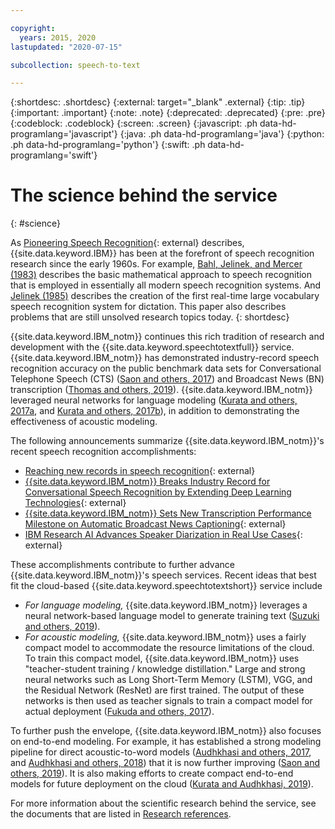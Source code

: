 ```yaml
---

copyright:
  years: 2015, 2020
lastupdated: "2020-07-15"

subcollection: speech-to-text

---
```


{:shortdesc: .shortdesc}
{:external: target="_blank" .external}
{:tip: .tip}
{:important: .important}
{:note: .note}
{:deprecated: .deprecated}
{:pre: .pre}
{:codeblock: .codeblock}
{:screen: .screen}
{:javascript: .ph data-hd-programlang='javascript'}
{:java: .ph data-hd-programlang='java'}
{:python: .ph data-hd-programlang='python'}
{:swift: .ph data-hd-programlang='swift'}

# The science behind the service
{: #science}

As [Pioneering Speech Recognition](https://www.ibm.com/ibm/history/ibm100/us/en/icons/speechreco/){: external} describes, {{site.data.keyword.IBM}} has been at the forefront of speech recognition research since the early 1960s. For example, [Bahl, Jelinek, and Mercer (1983)](/docs/speech-to-text?topic=speech-to-text-references#bahl1983) describes the basic mathematical approach to speech recognition that is employed in essentially all modern speech recognition systems. And [Jelinek (1985)](/docs/speech-to-text?topic=speech-to-text-references#jelinek1985) describes the creation of the first real-time large vocabulary speech recognition system for dictation. This paper also describes problems that are still unsolved research topics today.
{: shortdesc}

{{site.data.keyword.IBM_notm}} continues this rich tradition of research and development with the {{site.data.keyword.speechtotextfull}} service. {{site.data.keyword.IBM_notm}} has demonstrated industry-record speech recognition accuracy on the public benchmark data sets for Conversational Telephone Speech (CTS) ([Saon and others, 2017](/docs/speech-to-text?topic=speech-to-text-references#saon2017)) and Broadcast News (BN) transcription ([Thomas and others, 2019](/docs/speech-to-text?topic=speech-to-text-references#thomas2019)). {{site.data.keyword.IBM_notm}} leveraged neural networks for language modeling ([Kurata and others, 2017a](/docs/speech-to-text?topic=speech-to-text-references#kurata2017a), and [Kurata and others, 2017b](/docs/speech-to-text?topic=speech-to-text-references#kurata2017a)), in addition to demonstrating the effectiveness of acoustic modeling.

The following announcements summarize {{site.data.keyword.IBM_notm}}'s recent speech recognition accomplishments:

-   [Reaching new records in speech recognition](https://www.ibm.com/blogs/watson/2017/03/reaching-new-records-in-speech-recognition/){: external}
-   [{{site.data.keyword.IBM_notm}} Breaks Industry Record for Conversational Speech Recognition by Extending Deep Learning Technologies](https://www-03.ibm.com/press/us/en/pressrelease/51790.wss){: external}
-   [{{site.data.keyword.IBM_notm}} Sets New Transcription Performance Milestone on Automatic Broadcast News Captioning](https://www.ibm.com/blogs/research/2019/05/automatic-broadcast-news-captioning/){: external}
-   [IBM Research AI Advances Speaker Diarization in Real Use Cases](https://www.ibm.com/blogs/research/2020/07/speaker-diarization-in-real-use-cases/){: external}

These accomplishments contribute to further advance {{site.data.keyword.IBM_notm}}'s speech services. Recent ideas that best fit the cloud-based {{site.data.keyword.speechtotextshort}} service include

-   *For language modeling,* {{site.data.keyword.IBM_notm}} leverages a neural network-based language model to generate training text ([Suzuki and others, 2019](/docs/speech-to-text?topic=speech-to-text-references#suzuki2019)).
-   *For acoustic modeling,* {{site.data.keyword.IBM_notm}} uses a fairly compact model to accommodate the resource limitations of the cloud. To train this compact model, {{site.data.keyword.IBM_notm}} uses "teacher-student training / knowledge distillation." Large and strong neural networks such as Long Short-Term Memory (LSTM), VGG, and the Residual Network (ResNet) are first trained. The output of these networks is then used as teacher signals to train a compact model for actual deployment ([Fukuda and others, 2017](/docs/speech-to-text?topic=speech-to-text-references#fukuda2017)).

To further push the envelope, {{site.data.keyword.IBM_notm}} also focuses on end-to-end modeling. For example, it has established a strong modeling pipeline for direct acoustic-to-word models ([Audhkhasi and others, 2017](/docs/speech-to-text?topic=speech-to-text-references#audhkhasi2017), and [Audhkhasi and others, 2018](/docs/speech-to-text?topic=speech-to-text-references#audhkhasi2018)) that it is now further improving ([Saon and others, 2019](/docs/speech-to-text?topic=speech-to-text-references#saon2019)). It is also making efforts to create compact end-to-end models for future deployment on the cloud ([Kurata and Audhkhasi, 2019](/docs/speech-to-text?topic=speech-to-text-references#kurata2019)).

For more information about the scientific research behind the service, see the documents that are listed in [Research references](/docs/speech-to-text?topic=speech-to-text-references).
